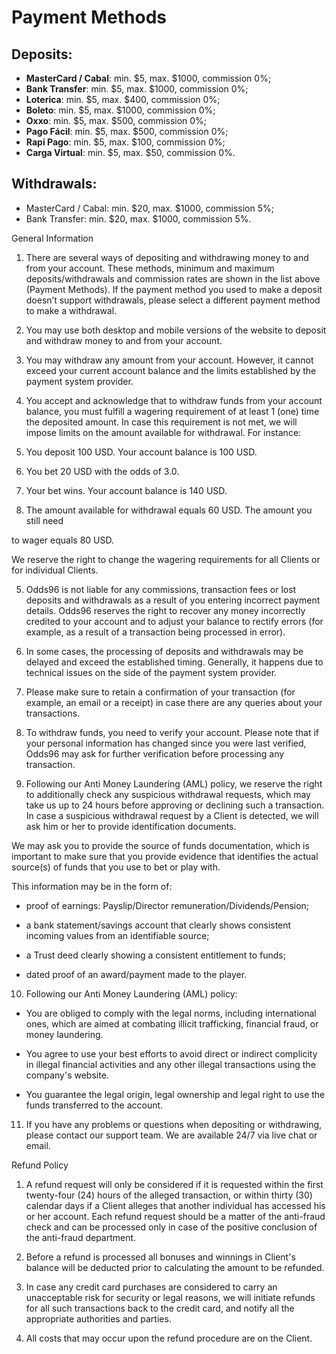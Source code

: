 # Payment Methods

## Deposits:
-   **MasterCard / Cabal**: min. $5, max. $1000, commission 0%;
-   **Bank Transfer**: min. $5, max. $1000, commission 0%;
-   **Loterica**: min. $5, max. $400, commission 0%;
-   **Boleto**: min. $5, max. $1000, commission 0%;
-   **Oxxo**: min. $5, max. $500, commission 0%;
-   **Pago Fácil**: min. $5, max. $500, commission 0%;
-   **Rapi Pago**: min. $5, max. $100, commission 0%;
-   **Carga Virtual**: min. $5, max. $50, commission 0%.
    
## Withdrawals:
-   MasterCard / Cabal: min. $20, max. $1000, commission 5%;
-   Bank Transfer: min. $20, max. $1000, commission 5%.
    

  

General Information

1. There are several ways of depositing and withdrawing money to and from your account. These methods, minimum and maximum deposits/withdrawals and commission rates are shown in the list above (Payment Methods). If the payment method you used to make a deposit doesn’t support withdrawals, please select a different payment method to make a withdrawal.

2. You may use both desktop and mobile versions of the website to deposit and withdraw money to and from your account.

3. You may withdraw any amount from your account. However, it cannot exceed your current account balance and the limits established by the payment system provider.

4. You accept and acknowledge that to withdraw funds from your account balance, you must fulfill a wagering requirement of at least 1 (one) time the deposited amount. In case this requirement is not met, we will impose limits on the amount available for withdrawal. For instance:

1. You deposit 100 USD. Your account balance is 100 USD.

2. You bet 20 USD with the odds of 3.0.

3. Your bet wins. Your account balance is 140 USD.

4. The amount available for withdrawal equals 60 USD. The amount you still need

to wager equals 80 USD.

  

We reserve the right to change the wagering requirements for all Clients or for individual Clients.

  

5. Odds96 is not liable for any commissions, transaction fees or lost deposits and withdrawals as a result of you entering incorrect payment details. Odds96 reserves the right to recover any money incorrectly credited to your account and to adjust your balance to rectify errors (for example, as a result of a transaction being processed in error).

6. In some cases, the processing of deposits and withdrawals may be delayed and exceed the established timing. Generally, it happens due to technical issues on the side of the payment system provider.

7. Please make sure to retain a confirmation of your transaction (for example, an email or a receipt) in case there are any queries about your transactions.

8. To withdraw funds, you need to verify your account. Please note that if your personal information has changed since you were last verified, Odds96 may ask for further verification before processing any transaction.

9. Following our Anti Money Laundering (AML) policy, we reserve the right to additionally check any suspicious withdrawal requests, which may take us up to 24 hours before approving or declining such a transaction. In case a suspicious withdrawal request by a Client is detected, we will ask him or her to provide identification documents.

We may ask you to provide the source of funds documentation, which is important to make sure that you provide evidence that identifies the actual source(s) of funds that you use to bet or play with.

  

This information may be in the form of:

-   proof of earnings: Payslip/Director remuneration/Dividends/Pension;
    
-   a bank statement/savings account that clearly shows consistent incoming values from an identifiable source;
    
-   a Trust deed clearly showing a consistent entitlement to funds;
    
-   dated proof of an award/payment made to the player.
    

  

10. Following our Anti Money Laundering (AML) policy:

-   You are obliged to comply with the legal norms, including international ones, which are aimed at combating illicit trafficking, financial fraud, or money laundering.
    
-   You agree to use your best efforts to avoid direct or indirect complicity in illegal financial activities and any other illegal transactions using the company's website.
    
-   You guarantee the legal origin, legal ownership and legal right to use the funds transferred to the account.
    

  

11. If you have any problems or questions when depositing or withdrawing, please contact our support team. We are available 24/7 via live chat or email.

Refund Policy

1. A refund request will only be considered if it is requested within the first twenty-four (24) hours of the alleged transaction, or within thirty (30) calendar days if a Client alleges that another individual has accessed his or her account. Each refund request should be a matter of the anti-fraud check and can be processed only in case of the positive conclusion of the anti-fraud department.

2. Before a refund is processed all bonuses and winnings in Client's balance will be deducted prior to calculating the amount to be refunded.

3. In case any сredit сard purchases are considered to carry an unacceptable risk for security or legal reasons, we will initiate refunds for all such transactions back to the сredit сard, and notify all the appropriate authorities and parties.

4. All costs that may occur upon the refund procedure are on the Client.
<!--stackedit_data:
eyJoaXN0b3J5IjpbLTEwMTAxMTQwMjJdfQ==
-->